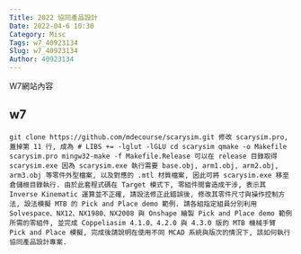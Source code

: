 ```yaml
---
Title: 2022 協同產品設計
Date: 2022-04-6 10:30
Category: Misc
Tags: w7_40923134
Slug: w7_40923134
Author: 40923134
---
```


W7網站內容

<!--PELICAN_END_SUMMARY -->

w7
----
    git clone https://github.com/mdecourse/scarysim.git 修改 scarysim.pro, 蓋掉第 11 行, 成為 # LIBS += -lglut -lGLU cd scarysim qmake -o Makefile scarysim.pro mingw32-make -f Makefile.Release 可以在 release 目錄取得 scarysim.exe 因為 scarysim.exe 執行需要 base.obj, arm1.obj, arm2.obj, arm3.obj 等零件外型檔案, 以及對應的 .mtl 材質檔案, 因此可將 scarysim.exe 移至倉儲根目錄執行. 由於此套程式碼在 Target 模式下, 零組件間會造成干涉, 表示其 Inverse Kinematic 運算並不正確, 請設法修正此錯誤後, 修改其零件尺寸與操作控制方法, 設法模擬 MTB 的 Pick and Place demo 範例. 請各組指定組員分別利用 Solvespace、NX12、NX1980、NX2008 與 Onshape 繪製 Pick and Place demo 範例所需的零組件, 並完成 Coppeliasim 4.1.0、4.2.0 與 4.3.0 版的 MTB 機械手臂 Pick and Place 模擬, 完成後請說明在使用不同 MCAD 系統與版次的情況下, 該如何執行協同產品設計專案.
